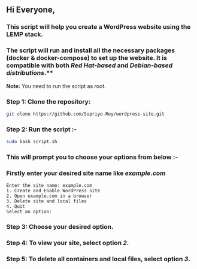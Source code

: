 ## Hi Everyone,

### This script will help you create a WordPress website using the LEMP stack.

### The script will run and install all the necessary packages (docker & docker-compose) to set up the website. It is compatible with both *Red Hat-based* and *Debian-based distributions*.**

**Note:** You need to run the script as  root.

### **Step 1:** Clone the repository: 

```sh
git clone https://github.com/Supriyo-Roy/wordpress-site.git
```
### **Step 2:** Run the script :-
```sh 
sudo bash script.sh 
```
### This will prompt you to choose your options from below :-

### Firstly enter your desired site name like *example.com*

```plaintext
Enter the site name: example.com
1. Create and Enable WordPress site
2. Open example.com in a browser
3. Delete site and local files
4. Quit
Select an option:
```

### **Step 3:** Choose your desired option.

### **Step 4:** To view your site, select option *2*.

### **Step 5:** To delete all containers and local files, select option *3*.


